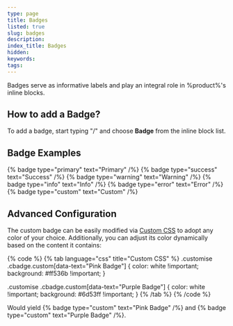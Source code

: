 ```yaml
---
type: page
title: Badges
listed: true
slug: badges
description: 
index_title: Badges
hidden: 
keywords: 
tags: 
---
```


Badges serve as informative labels and play an integral role in %product%'s inline blocks.

## How to add a Badge?

To add a badge, start typing "/" and choose **Badge** from the inline block list.

## Badge Examples

{% badge type="primary" text="Primary" /%} {% badge type="success" text="Success" /%} {% badge type="warning" text="Warning" /%} {% badge type="info" text="Info" /%} {% badge type="error" text="Error" /%} {% badge type="custom" text="Custom" /%}

## Advanced Configuration

The custom badge can be easily modified via [Custom CSS](/support-center/custom-css) to adopt any color of your choice. Additionally, you can adjust its color dynamically based on the content it contains:

{% code %}
{% tab language="css" title="Custom CSS" %}
.customise .cbadge.custom[data-text="Pink Badge"] {
  color: white !important;
  background: #ff536b !important;
}

.customise .cbadge.custom[data-text="Purple Badge"] {
  color: white !important;
  background: #6d53ff !important;
}
{% /tab %}
{% /code %}

Would yield {% badge type="custom" text="Pink Badge" /%} and {% badge type="custom" text="Purple Badge" /%}.